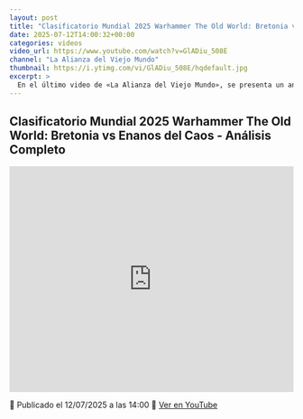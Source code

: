 ```yaml
---
layout: post
title: "Clasificatorio Mundial 2025 Warhammer The Old World: Bretonia vs Enanos del Caos - Análisis Completo"
date: 2025-07-12T14:00:32+00:00
categories: videos
video_url: https://www.youtube.com/watch?v=GlADiu_508E
channel: "La Alianza del Viejo Mundo"
thumbnail: https://i.ytimg.com/vi/GlADiu_508E/hqdefault.jpg
excerpt: >
  En el último video de «La Alianza del Viejo Mundo», se presenta un análisis detallado del enfrentamiento entre Bretonia y los Enanos del Caos en el Clasificatorio Mundial 2025 de Warhammer The Old World. Este análisis ofrece una visión profunda de las estrategias y tácticas empleadas por ambos ejércitos, proporcionando a los aficionados una comprensión más clara de las dinámicas de juego en este emocionante torneo.
---
```


## Clasificatorio Mundial 2025 Warhammer The Old World: Bretonia vs Enanos del Caos - Análisis Completo

<iframe width="100%" height="400" src="https://www.youtube.com/embed/GlADiu_508E" frameborder="0" allowfullscreen></iframe>

📅 Publicado el 12/07/2025 a las 14:00
🔗 [Ver en YouTube](https://www.youtube.com/watch?v=GlADiu_508E)
